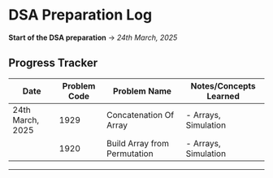 # DSA Preparation Log

**Start of the DSA preparation** → *24th March, 2025*

## Progress Tracker

| Date           | Problem Code | Problem Name                     | Notes/Concepts Learned |
|---------------|-------------|----------------------------------|------------------------|
| 24th March, 2025 | 1929        | Concatenation Of Array         | - Arrays, Simulation   |
 |                 | 1920       | Build Array from Permutation  | - Arrays, Simulation   |
---